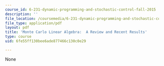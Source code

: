 ```yaml
---
course_id: 6-231-dynamic-programming-and-stochastic-control-fall-2015
description: ''
file_location: /coursemedia/6-231-dynamic-programming-and-stochastic-control-fall-2015/6fe55ff130bee6ade877466c130c0e29_MIT6_231F15_lec07_short.pdf
file_type: application/pdf
layout: pdf
title: 'Monte Carlo Linear Algebra:  A Review and Recent Results'
type: course
uid: 6fe55ff130bee6ade877466c130c0e29

---
```

None
